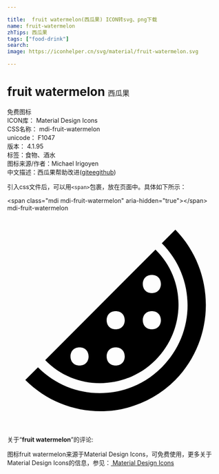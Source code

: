 ```yaml
---

title:  fruit watermelon(西瓜果) ICON转svg、png下载
name: fruit-watermelon
zhTips: 西瓜果
tags: ["food-drink"]
search: 
image: https://iconhelper.cn/svg/material/fruit-watermelon.svg

---
```


# fruit watermelon  <small style="font-size: 60%;font-weight: 100">西瓜果</small>


<div class="detail-page">
<p>
<span><span class="badge-success badge">免费图标</span> </span>
<br/>
<span>
ICON库：
<span class="badge-secondary badge">Material Design Icons</span> 
</span>
<br/>
<span>
CSS名称：
<span class="badge-secondary badge">mdi-fruit-watermelon</span> 
</span>
<br/>
<span>
unicode：
<span class="badge-secondary badge">F1047</span> 
<copy-btn content='F1047' btn-title=""></copy-btn>
<copy-btn :content='String.fromCodePoint(parseInt("F1047", 16))' btn-title="复制U"></copy-btn>
</span>
<br/>
<span>
版本：
<span class="badge-secondary badge">4.1.95</span> 
</span><br/><span>标签：<span class="badge-light badge"><router-link to="/tags/food-drink.html">食物、酒水</router-link></span></span>
<br/>
<span>图标来源/作者：<span class="badge-light badge">Michael Irigoyen</span></span> 
<br/>
<span class="zh-detail">中文描述：<span class="badge-primary badge">西瓜果</span><span class="help-link"><span>帮助改进</span>(<a href="https://gitee.com/liuwave/icon-helper/edit/master/json/material/fruit-watermelon.json" target="_blank" rel="noopener noreferrer">gitee</a><a href="https://github.com/liuwave/icon-helper/edit/master/json/material/fruit-watermelon.json" target="_blank" rel="noopener noreferrer">github</a></span>)</span><br/>
</p>
</div>
<div class="alert alert-dark">
  <i class="mdi mdi-fruit-watermelon mdi-48px"></i>
  <i class="mdi mdi-fruit-watermelon mdi-36px"></i>
  <i class="mdi mdi-fruit-watermelon mdi-24px"></i>
  <i class="mdi mdi-fruit-watermelon mdi-18px"></i>
</div>
<div>
  <p>引入css文件后，可以用<code>&lt;span&gt;</code>包裹，放在页面中。具体如下所示：    
  </p>
  <div class="alert alert-primary" style="font-size: 14px">
    &lt;span class="mdi mdi-fruit-watermelon" aria-hidden="true"&gt;&lt;/span&gt;
    <copy-btn content='<span class="mdi mdi-fruit-watermelon" aria-hidden="true"></span>'></copy-btn>
  </div>
  <div class="alert alert-secondary">
    <i class="mdi mdi-fruit-watermelon"
    style="font-size: 24px"
    aria-hidden="true"></i> mdi-fruit-watermelon
    <copy-btn content="mdi-fruit-watermelon" btn-title="复制图标名称"></copy-btn>
  </div>
</div>
<div id="svg" class="svg-wrap">
<svg xmlns="http://www.w3.org/2000/svg" viewBox="0 0 24 24"><path d="M16.4 16.4C19.8 13 19.8 7.5 16.4 4.2L4.2 16.4C7.5 19.8 13 19.8 16.4 16.4M16 7C16.6 7 17 7.4 17 8C17 8.6 16.6 9 16 9S15 8.6 15 8C15 7.4 15.4 7 16 7M16 11C16.6 11 17 11.4 17 12C17 12.6 16.6 13 16 13S15 12.6 15 12C15 11.4 15.4 11 16 11M12 11C12.6 11 13 11.4 13 12C13 12.6 12.6 13 12 13S11 12.6 11 12C11 11.4 11.4 11 12 11M12 15C12.6 15 13 15.4 13 16C13 16.6 12.6 17 12 17S11 16.6 11 16C11 15.4 11.4 15 12 15M8 17C7.4 17 7 16.6 7 16C7 15.4 7.4 15 8 15S9 15.4 9 16C9 16.6 8.6 17 8 17M18.6 18.6C14 23.2 6.6 23.2 2 18.6L3.4 17.2C7.2 21 13.3 21 17.1 17.2C20.9 13.4 20.9 7.3 17.1 3.5L18.6 2C23.1 6.6 23.1 14 18.6 18.6Z" /></svg>
</div>
<detail full-name='mdi-fruit-watermelon'></detail>
<div class="icon-detail__container">
<p>关于“<b>fruit watermelon</b>”的评论:</p>
</div>
<Vssue title="关于“fruit watermelon”的评论" />    
<div><p>图标fruit watermelon来源于Material Design Icons，可免费使用，更多关于 Material Design Icons的信息，参见：<a target="_blank" href="https://iconhelper.cn/material.html"> Material Design Icons</a>
</p></div>
